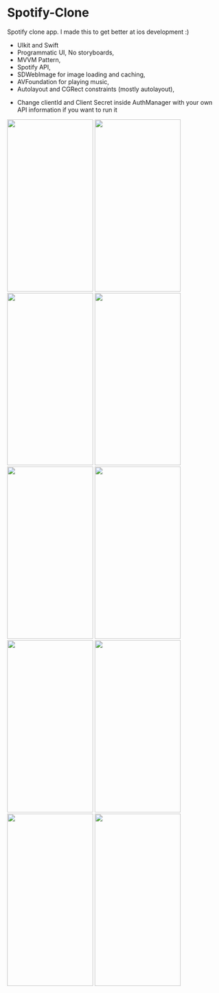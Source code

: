 # Spotify-Clone
Spotify clone app. I made this to get better at ios development :)

- UIkit and Swift
- Programmatic UI, No storyboards,
- MVVM Pattern,
- Spotify API,
- SDWebImage for image loading and caching,
- AVFoundation for playing music,
- Autolayout and CGRect constraints (mostly autolayout),

* Change clientId and Client Secret inside AuthManager with your own API information if you want to run it

<img src="https://github.com/ardabho/Spotify-Clone/assets/83502600/345bbb84-f1dd-4ee0-8344-3759df99b11a" width="200" height="400">
<img src="https://github.com/ardabho/Spotify-Clone/assets/83502600/d314435e-0c95-4b45-8827-6c6a29174beb" width="200" height="400">
<img src="https://github.com/ardabho/Spotify-Clone/assets/83502600/4b93a36d-2471-46ab-86f2-0a115bb189a2" width="200" height="400">
<img src="https://github.com/ardabho/Spotify-Clone/assets/83502600/c5841201-026e-4714-925e-286c8a4e142e" width="200" height="400">
<img src="https://github.com/ardabho/Spotify-Clone/assets/83502600/73f034d9-31f4-465d-ab74-db8dd00d0296" width="200" height="400">
<img src="https://github.com/ardabho/Spotify-Clone/assets/83502600/1cce578e-2adf-41c7-b86a-7c1c9e6f52ee" width="200" height="400">
<img src="https://github.com/ardabho/Spotify-Clone/assets/83502600/598544b6-1c6e-4faf-b0a1-17821e0adc82" width="200" height="400">
<img src="https://github.com/ardabho/Spotify-Clone/assets/83502600/6ed024dd-2eef-4993-a21f-8d786e698a63" width="200" height="400">
<img src="https://github.com/ardabho/Spotify-Clone/assets/83502600/f8f572b0-5442-4a39-b97f-45c4d74a2952" width="200" height="400">
<img src="https://github.com/ardabho/Spotify-Clone/assets/83502600/91f1a532-ca49-45f7-874c-66b1b9b7d00c" width="200" height="400">


